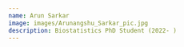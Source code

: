 ```yaml
---
name: Arun Sarkar
image: images/Arunangshu_Sarkar_pic.jpg
description: Biostatistics PhD Student (2022- )
---
```

